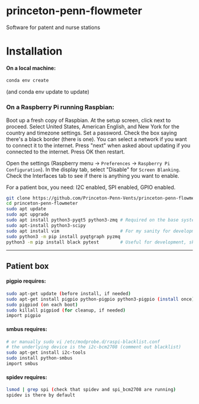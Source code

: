 # princeton-penn-flowmeter
Software for patent and nurse stations

# Installation

#### On a local machine:

```bash
conda env create
```

(and conda env update to update)
 
### On a Raspberry Pi running Raspbian:
 
Boot up a fresh copy of Raspbian. At the setup screen, click next to proceed.
Select United States, American English, and New York for the country and
timezone settings. Set a password.  Check the box saying there's a black
border (there is one). You can select a network if you want to connect it
to the internet. Press "next" when asked about updating if you connected
to the internet. Press OK then restart.

Open the settings (Raspberry menu -> `Preferences` -> `Raspberry Pi Configuration`).
In the display tab, select "Disable" for `Screen Blanking`. Check the Interfaces tab to
see if there is anything you want to enable.

For a patient box, you need: I2C enabled, SPI enabled, GPIO enabled.



```bash
git clone https://github.com/Princeton-Penn-Vents/princeton-penn-flowmeter
cd princeton-penn-flowmeter
sudo apt update
sudo apt upgrade
sudo apt install python3-pyqt5 python3-zmq # Required on the base system, included in NOOBs
sudo apt-install python3-scipy
sudo apt install vim                       # For my sanity for development
sudo python3 -m pip install pyqtgraph pyzmq
python3 -m pip install black pytest        # Useful for development, skip for production
```


--- 

## Patient box

#### pigpio requires:

```bash
sudo apt-get update (before install, if needed)
sudo apt-get install pigpio python-pigpio python3-pigpio (install once)
sudo pigpiod (on each boot)
sudo killall pigpiod (for cleanup, if needed)
import pigpio
```

#### smbus requires:

```bash
# or manually sudo vi /etc/modprobe.d/raspi-blacklist.conf
# the underlying device is the i2c-bcm2708 (comment out blacklist)
sudo apt-get install i2c-tools
sudo install python-smbus
import smbus
```

#### spidev requires:

```bash
lsmod | grep spi (check that spidev and spi_bcm2708 are running)
spidev is there by default
```
